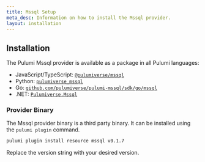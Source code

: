 ```yaml
---
title: Mssql Setup
meta_desc: Information on how to install the Mssql provider.
layout: installation
---
```


## Installation

The Pulumi Mssql provider is available as a package in all Pulumi languages:

* JavaScript/TypeScript: [`@pulumiverse/mssql`](https://www.npmjs.com/package/@pulumiverse/mssql)
* Python: [`pulumiverse_mssql`](https://pypi.org/project/pulumiverse_mssql/)
* Go: [`github.com/pulumiverse/pulumi-mssql/sdk/go/mssql`](https://github.com/pulumiverse/pulumi-mssql/sdk/go/mssql)
* .NET: [`Pulumiverse.Mssql`](https://www.nuget.org/packages/Pulumiverse.Mssql)

### Provider Binary

The Mssql provider binary is a third party binary. It can be installed using the `pulumi plugin` command.

```bash
pulumi plugin install resource mssql v0.1.7
```

Replace the version string with your desired version.
